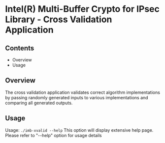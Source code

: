 # Intel(R) Multi-Buffer Crypto for IPsec Library - Cross Validation Application

## Contents

- Overview
- Usage


## Overview

The cross validation application validates correct algorithm implementations by
passing randomly generated inputs to various implementations and comparing all
generated outputs.

## Usage

Usage:
    `./imb-xvalid --help`   This option will display extensive help page.
    Please refer to "--help" option for usage details

